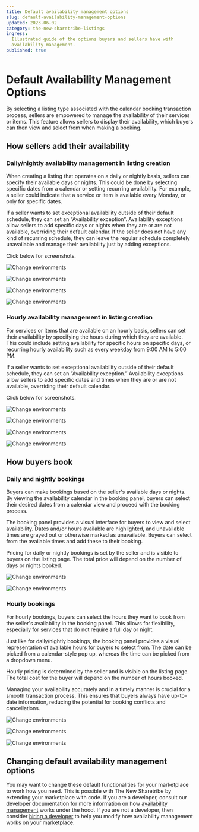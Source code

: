 ```yaml
---
title: Default availability management options
slug: default-availability-management-options
updated: 2023-06-02
category: the-new-sharetribe-listings
ingress:
  Illustrated guide of the options buyers and sellers have with
  availability management.
published: true
---
```


# Default Availability Management Options

By selecting a listing type associated with the calendar booking
transaction process, sellers are empowered to manage the availability of
their services or items. This feature allows sellers to display their
availability, which buyers can then view and select from when making a
booking.

## How sellers add their availability

### Daily/nightly availability management in listing creation

When creating a listing that operates on a daily or nightly basis,
sellers can specify their available days or nights. This could be done
by selecting specific dates from a calendar or setting recurring
availability. For example, a seller could indicate that a service or
item is available every Monday, or only for specific dates.

If a seller wants to set exceptional availability outside of their
default schedule, they can set an “Availability exception”. Availability
exceptions allow sellers to add specific days or nights when they are or
are not available, overriding their default calendar. If the seller does
not have any kind of recurring schedule, they can leave the regular
schedule completely unavailable and manage their availability just by
adding exceptions.

Click below for screenshots.

<extrainfo title="Setting a recurring schedule for a daily availability listing">

![Change environments](./01-seller-recurring-schedule-daily.png)

</extrainfo>

<extrainfo title="What the recurring availability looks like after done">

![Change environments](./02-seller-recurring-schedule-done-daily.png)

</extrainfo>

<extrainfo title="Adding an exception to daily availability">

![Change environments](./03-seller-add-exception-daily.png)

</extrainfo>

<extrainfo title="What the recurring availability looks like after exceptions">

![Change environments](./04-seller-exception-done-daily.png)

</extrainfo>

### Hourly availability management in listing creation

For services or items that are available on an hourly basis, sellers can
set their availability by specifying the hours during which they are
available. This could include setting availability for specific hours on
specific days, or recurring hourly availability such as every weekday
from 9:00 AM to 5:00 PM.

If a seller wants to set exceptional availability outside of their
default schedule, they can set an “Availability exception.” Availability
exceptions allow sellers to add specific dates and times when they are
or are not available, overriding their default calendar.

Click below for screenshots.

<extrainfo title="Seller adding a recurring hourly schedule">

![Change environments](./05-seller-recurring-schedule-hourly.png)

</extrainfo>

<extrainfo title="How the recurring schedule looks like after creation">

![Change environments](./06-seller-recurring-schedule-done-hourly.png)

</extrainfo>

<extrainfo title="Adding an exception to the schedule">

![Change environments](./07-seller-add-exception-hourly.png)

</extrainfo>

<extrainfo title="What the exceptions look like in the recurring schedule">

![Change environments](./08-seller-exception-done-hourly.png)

</extrainfo>

## How buyers book

### Daily and nightly bookings

Buyers can make bookings based on the seller's available days or nights.
By viewing the availability calendar in the booking panel, buyers can
select their desired dates from a calendar view and proceed with the
booking process.

The booking panel provides a visual interface for buyers to view and
select availability. Dates and/or hours available are highlighted, and
unavailable times are grayed out or otherwise marked as unavailable.
Buyers can select from the available times and add these to their
booking.

Pricing for daily or nightly bookings is set by the seller and is
visible to buyers on the listing page. The total price will depend on
the number of days or nights booked.

<extrainfo title="Buyer's view when looking at a daily availability listing">

![Change environments](./09-buyer-listing-view-daily.png)

</extrainfo>

<extrainfo title="Buyer's view when selecting the dates for a daily availability listing">

![Change environments](./10-buyer-calendar-view-daily.png)

</extrainfo>

### Hourly bookings

For hourly bookings, buyers can select the hours they want to book from
the seller's availability in the booking panel. This allows for
flexibility, especially for services that do not require a full day or
night.

Just like for daily/nightly bookings, the booking panel provides a
visual representation of available hours for buyers to select from. The
date can be picked from a calendar-style pop up, whereas the time can be
picked from a dropdown menu.

Hourly pricing is determined by the seller and is visible on the listing
page. The total cost for the buyer will depend on the number of hours
booked.

Managing your availability accurately and in a timely manner is crucial
for a smooth transaction process. This ensures that buyers always have
up-to-date information, reducing the potential for booking conflicts and
cancellations.

<extrainfo title="Buyer's view of an hourly listing page">

![Change environments](./11-buyer-listing-view-hourly.png)

</extrainfo>

<extrainfo title="Buyer's view when choosing the date of the booking">

![Change environments](./12-buyer-calendar-view-hourly.png)

</extrainfo>

<extrainfo title="Buyer's view when selecting the time of the booking">

![Change environments](./13-buyer-time-view-hourly.png)

</extrainfo>

## Changing default availability management options

You may want to change these default functionalities for your
marketplace to work how you need. This is possible with The New Sharetribe by
extending your marketplace with code. If you are a developer, consult
our developer documentation for more information on how
[availability management](https://www.sharetribe.com/docs/references/availability/)
works under the hood. If you are not a developer, then consider
[hiring a developer](https://www.sharetribe.com/docs/operator-guides/how-to-hire-developer/)
to help you modify how availability management works on your
marketplace.
